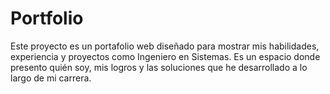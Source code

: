 # Portfolio
Este proyecto es un portafolio web diseñado para mostrar mis habilidades, experiencia y proyectos como Ingeniero en Sistemas. Es un espacio donde presento quién soy, mis logros y las soluciones que he desarrollado a lo largo de mi carrera.
